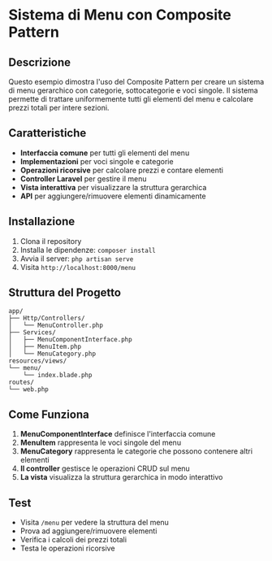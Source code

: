 # Sistema di Menu con Composite Pattern

## Descrizione

Questo esempio dimostra l'uso del Composite Pattern per creare un sistema di menu gerarchico con categorie, sottocategorie e voci singole. Il sistema permette di trattare uniformemente tutti gli elementi del menu e calcolare prezzi totali per intere sezioni.

## Caratteristiche

- **Interfaccia comune** per tutti gli elementi del menu
- **Implementazioni** per voci singole e categorie
- **Operazioni ricorsive** per calcolare prezzi e contare elementi
- **Controller Laravel** per gestire il menu
- **Vista interattiva** per visualizzare la struttura gerarchica
- **API** per aggiungere/rimuovere elementi dinamicamente

## Installazione

1. Clona il repository
2. Installa le dipendenze: `composer install`
3. Avvia il server: `php artisan serve`
4. Visita `http://localhost:8000/menu`

## Struttura del Progetto

```
app/
├── Http/Controllers/
│   └── MenuController.php
├── Services/
│   ├── MenuComponentInterface.php
│   ├── MenuItem.php
│   └── MenuCategory.php
resources/views/
└── menu/
    └── index.blade.php
routes/
└── web.php
```

## Come Funziona

1. **MenuComponentInterface** definisce l'interfaccia comune
2. **MenuItem** rappresenta le voci singole del menu
3. **MenuCategory** rappresenta le categorie che possono contenere altri elementi
4. **Il controller** gestisce le operazioni CRUD sul menu
5. **La vista** visualizza la struttura gerarchica in modo interattivo

## Test

- Visita `/menu` per vedere la struttura del menu
- Prova ad aggiungere/rimuovere elementi
- Verifica i calcoli dei prezzi totali
- Testa le operazioni ricorsive
